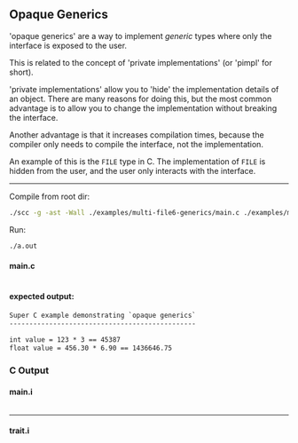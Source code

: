## Opaque Generics

'opaque generics' are a way to implement *generic* types where only the interface is exposed to the user.

This is related to the concept of 'private implementations' (or 'pimpl' for short).

'private implementations' allow you to 'hide' the implementation details of an object.
There are many reasons for doing this, but the most common advantage is to allow you to change the implementation without breaking the interface.

Another advantage is that it increases compilation times, because the compiler only needs to compile the interface, not the implementation.

An example of this is the `FILE` type in C. The implementation of `FILE` is hidden from the user, and the user only interacts with the interface.

---

Compile from root dir:
```bash
./scc -g -ast -Wall ./examples/multi-file6-generics/main.c ./examples/multi-file6-generics/vec3f.c
```

Run:
```bash
./a.out
```


#### main.c

```c
```

#### expected output:

```txt
Super C example demonstrating `opaque generics`
-----------------------------------------------

int value = 123 * 3 == 45387
float value = 456.30 * 6.90 == 1436646.75
```

### C Output

#### main.i

```c
```

---

#### trait.i

```c
```
